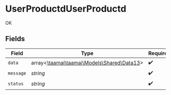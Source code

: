 # UserProductdUserProductd

OK


## Fields

| Field                                                                       | Type                                                                        | Required                                                                    | Description                                                                 |
| --------------------------------------------------------------------------- | --------------------------------------------------------------------------- | --------------------------------------------------------------------------- | --------------------------------------------------------------------------- |
| `data`                                                                      | array<[\taamai\taamai\Models\Shared\Data13](../../Models/Shared/Data13.md)> | :heavy_check_mark:                                                          | N/A                                                                         |
| `message`                                                                   | *string*                                                                    | :heavy_check_mark:                                                          | N/A                                                                         |
| `status`                                                                    | *string*                                                                    | :heavy_check_mark:                                                          | N/A                                                                         |